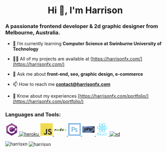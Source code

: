 <h1 align="center">Hi 👋, I'm Harrison</h1>
<h3>A passionate frontend developer & 2d graphic designer from Melbourne, Australia.</h3>

- 🌱 I’m currently learning **Computer Science at Swinburne University of Technology**

- 👨‍💻 All of my projects are available at [https://harrisonfx.com/](https://harrisonfx.com/)

- 💬 Ask me about **front-end, seo, graphic design, e-commerce**

- 📫 How to reach me **contact@harrisonfx.com**

- 📄 Know about my experiences [https://harrisonfx.com/portfolio/](https://harrisonfx.com/portfolio/)

<h3 align="left">Languages and Tools:</h3>
<p align="left"> <a href="https://www.w3schools.com/cs/" target="_blank" rel="noreferrer"> <img src="https://raw.githubusercontent.com/devicons/devicon/master/icons/csharp/csharp-original.svg" alt="csharp" width="40" height="40"/> </a> <a href="https://heroku.com" target="_blank" rel="noreferrer"> <img src="https://www.vectorlogo.zone/logos/heroku/heroku-icon.svg" alt="heroku" width="40" height="40"/> </a> <a href="https://developer.mozilla.org/en-US/docs/Web/JavaScript" target="_blank" rel="noreferrer"> <img src="https://raw.githubusercontent.com/devicons/devicon/master/icons/javascript/javascript-original.svg" alt="javascript" width="40" height="40"/> </a> <a href="https://nodejs.org" target="_blank" rel="noreferrer"> <img src="https://raw.githubusercontent.com/devicons/devicon/master/icons/nodejs/nodejs-original-wordmark.svg" alt="nodejs" width="40" height="40"/> </a> <a href="https://www.photoshop.com/en" target="_blank" rel="noreferrer"> <img src="https://raw.githubusercontent.com/devicons/devicon/master/icons/photoshop/photoshop-line.svg" alt="photoshop" width="40" height="40"/> </a> <a href="https://www.php.net" target="_blank" rel="noreferrer"> <img src="https://raw.githubusercontent.com/devicons/devicon/master/icons/php/php-original.svg" alt="php" width="40" height="40"/> </a> <a href="https://reactjs.org/" target="_blank" rel="noreferrer"> <img src="https://raw.githubusercontent.com/devicons/devicon/master/icons/react/react-original-wordmark.svg" alt="react" width="40" height="40"/> </a> <a href="https://www.adobe.com/products/xd.html" target="_blank" rel="noreferrer"> <img src="https://cdn.worldvectorlogo.com/logos/adobe-xd.svg" alt="xd" width="40" height="40"/> </a> </p>

<p><img align="left" src="https://github-readme-stats.vercel.app/api/top-langs?username=harrisxn&show_icons=true&theme=dark&locale=en&layout=compact" alt="harrisxn" /></p>

<p>&nbsp;<img align="center" src="https://github-readme-stats.vercel.app/api?username=harrisxn&show_icons=true&theme=dark&locale=en" alt="harrisxn" /></p>

